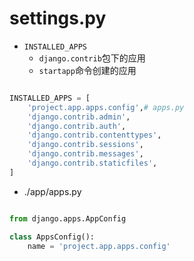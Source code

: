 # settings.py

- `INSTALLED_APPS`
    - `django.contrib`包下的应用
    - `startapp`命令创建的应用

```py

INSTALLED_APPS = [
    'project.app.apps.config',# apps.py
    'django.contrib.admin',
    'django.contrib.auth',
    'django.contrib.contenttypes',
    'django.contrib.sessions',
    'django.contrib.messages',
    'django.contrib.staticfiles',
]

```


- ./app/apps.py

```py

from django.apps.AppConfig

class AppsConfig():
    name = 'project.app.apps.config'

```